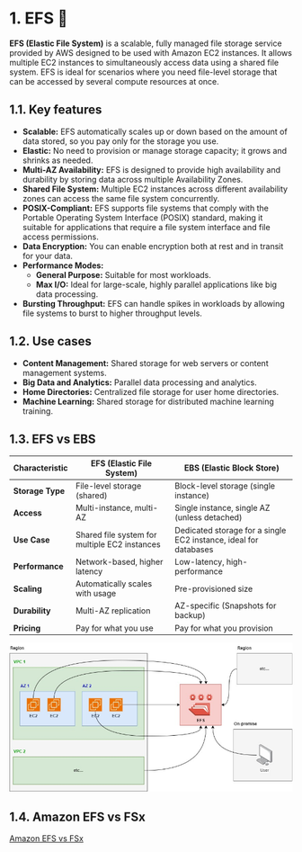 # 1. EFS 📂

**EFS (Elastic File System)** is a scalable, fully managed file storage service provided by AWS designed to be used with Amazon EC2 instances. It allows multiple EC2 instances to simultaneously access data using a shared file system. EFS is ideal for scenarios where you need file-level storage that can be accessed by several compute resources at once.

## 1.1. Key features

- **Scalable:** EFS automatically scales up or down based on the amount of data stored, so you pay only for the storage you use.
- **Elastic:** No need to provision or manage storage capacity; it grows and shrinks as needed.
- **Multi-AZ Availability:** EFS is designed to provide high availability and durability by storing data across multiple Availability Zones.
- **Shared File System:** Multiple EC2 instances across different availability zones can access the same file system concurrently.
- **POSIX-Compliant:** EFS supports file systems that comply with the Portable Operating System Interface (POSIX) standard, making it suitable for applications that require a file system interface and file access permissions.
- **Data Encryption:** You can enable encryption both at rest and in transit for your data.
- **Performance Modes:**
    - **General Purpose:** Suitable for most workloads.
    - **Max I/O:** Ideal for large-scale, highly parallel applications like big data processing.
- **Bursting Throughput:** EFS can handle spikes in workloads by allowing file systems to burst to higher throughput levels.

## 1.2. Use cases

- **Content Management:** Shared storage for web servers or content management systems.
- **Big Data and Analytics:** Parallel data processing and analytics.
- **Home Directories:** Centralized file storage for user home directories.
- **Machine Learning:** Shared storage for distributed machine learning training.

## 1.3. EFS vs EBS

| **Characteristic**  | **EFS (Elastic File System)**           | **EBS (Elastic Block Store)**            |
|---------------------|-----------------------------------------|------------------------------------------|
| **Storage Type**    | File-level storage (shared)            | Block-level storage (single instance)    |
| **Access**          | Multi-instance, multi-AZ               | Single instance, single AZ (unless detached) |
| **Use Case**        | Shared file system for multiple EC2 instances | Dedicated storage for a single EC2 instance, ideal for databases |
| **Performance**     | Network-based, higher latency           | Low-latency, high-performance            |
| **Scaling**         | Automatically scales with usage        | Pre-provisioned size                     |
| **Durability**      | Multi-AZ replication                    | AZ-specific (Snapshots for backup)      |
| **Pricing**         | Pay for what you use                    | Pay for what you provision               |

![EFS diagram](../imgs/storage-efs.jpg)

## 1.4. Amazon EFS vs FSx

[Amazon EFS vs FSx](../services/efs-vs-efx.md)